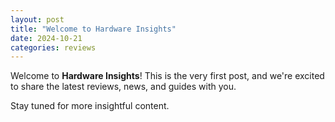 ```yaml
---
layout: post
title: "Welcome to Hardware Insights"
date: 2024-10-21
categories: reviews
---
```


Welcome to **Hardware Insights**! This is the very first post, and we're excited to share the latest reviews, news, and guides with you.

Stay tuned for more insightful content.
